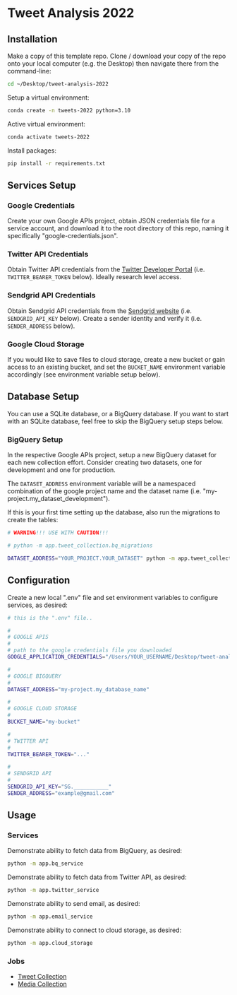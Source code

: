 # Tweet Analysis 2022


## Installation

Make a copy of this template repo. Clone / download your copy of the repo onto your local computer (e.g. the Desktop) then navigate there from the command-line:

```sh
cd ~/Desktop/tweet-analysis-2022
```

Setup a virtual environment:

```sh
conda create -n tweets-2022 python=3.10
```

Active virtual environment:

```sh
conda activate tweets-2022
```

Install packages:

```sh
pip install -r requirements.txt
```


## Services Setup

### Google Credentials

Create your own Google APIs project, obtain JSON credentials file for a service account, and download it to the root directory of this repo, naming it specifically "google-credentials.json".

### Twitter API Credentials

Obtain Twitter API credentials from the [Twitter Developer Portal](https://developer.twitter.com/en/portal/dashboard) (i.e. `TWITTER_BEARER_TOKEN` below). Ideally research level access.

### Sendgrid API Credentials

Obtain Sendgrid API credentials from the [Sendgrid website](https://sendgrid.com/) (i.e. `SENDGRID_API_KEY` below). Create a sender identity and verify it (i.e. `SENDER_ADDRESS` below).

### Google Cloud Storage

If you would like to save files to cloud storage, create a new bucket or gain access to an existing bucket, and set the `BUCKET_NAME` environment variable accordingly (see environment variable setup below).




## Database Setup

You can use a SQLite database, or a BigQuery database. If you want to start with an SQLite database, feel free to skip the BigQuery setup steps below.

### BigQuery Setup

In the respective Google APIs project, setup a new BigQuery dataset for each new collection effort. Consider creating two datasets, one for development and one for production.

The `DATASET_ADDRESS` environment variable will be a namespaced combination of the google project name and the dataset name (i.e. "my-project.my_dataset_development").

If this is your first time setting up the database, also run the migrations to create the tables:

```sh
# WARNING!!! USE WITH CAUTION!!!

# python -m app.tweet_collection.bq_migrations

DATASET_ADDRESS="YOUR_PROJECT.YOUR_DATASET" python -m app.tweet_collection.bq_migrations
```




## Configuration

Create a new local ".env" file and set environment variables to configure services, as desired:

```sh
# this is the ".env" file..

#
# GOOGLE APIS
#
# path to the google credentials file you downloaded
GOOGLE_APPLICATION_CREDENTIALS="/Users/YOUR_USERNAME/Desktop/tweet-analysis-2022/google-credentials.json"

#
# GOOGLE BIGQUERY
#
DATASET_ADDRESS="my-project.my_database_name"

#
# GOOGLE CLOUD STORAGE
#
BUCKET_NAME="my-bucket"

#
# TWITTER API
#
TWITTER_BEARER_TOKEN="..."

#
# SENDGRID API
#
SENDGRID_API_KEY="SG.___________"
SENDER_ADDRESS="example@gmail.com"
```


















## Usage

### Services

Demonstrate ability to fetch data from BigQuery, as desired:

```sh
python -m app.bq_service
```

Demonstrate ability to fetch data from Twitter API, as desired:

```sh
python -m app.twitter_service
```

Demonstrate ability to send email, as desired:

```sh
python -m app.email_service
```

Demonstrate ability to connect to cloud storage, as desired:

```sh
python -m app.cloud_storage
```

### Jobs

  + [Tweet Collection](app/tweet_collection/README.md)
  + [Media Collection](app/media_collection/README.md)
